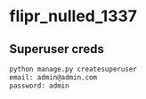 # flipr_nulled_1337

## Superuser creds

```bash
python manage.py createsuperuser
email: admin@admin.com
password: admin
```
